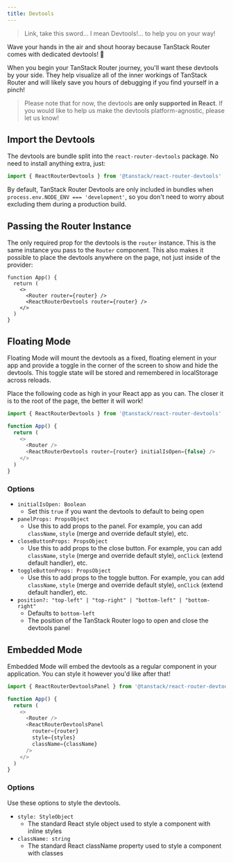 ```yaml
---
title: Devtools
---
```


> Link, take this sword... I mean Devtools!... to help you on your way!

Wave your hands in the air and shout hooray because TanStack Router comes with dedicated devtools! 🥳

When you begin your TanStack Router journey, you'll want these devtools by your side. They help visualize all of the inner workings of TanStack Router and will likely save you hours of debugging if you find yourself in a pinch!

> Please note that for now, the devtools **are only supported in React**. If you would like to help us make the devtools platform-agnostic, please let us know!

## Import the Devtools

The devtools are bundle split into the `react-router-devtools` package. No need to install anything extra, just:

```js
import { ReactRouterDevtools } from '@tanstack/react-router-devtools'
```

By default, TanStack Router Devtools are only included in bundles when `process.env.NODE_ENV === 'development'`, so you don't need to worry about excluding them during a production build.

## Passing the Router Instance

The only required prop for the devtools is the `router` instance. This is the same instance you pass to the `Router` component. This also makes it possible to place the devtools anywhere on the page, not just inside of the provider:

```tsx
function App() {
  return (
    <>
      <Router router={router} />
      <ReactRouterDevtools router={router} />
    </>
  )
}
```

## Floating Mode

Floating Mode will mount the devtools as a fixed, floating element in your app and provide a toggle in the corner of the screen to show and hide the devtools. This toggle state will be stored and remembered in localStorage across reloads.

Place the following code as high in your React app as you can. The closer it is to the root of the page, the better it will work!

```js
import { ReactRouterDevtools } from '@tanstack/react-router-devtools'

function App() {
  return (
    <>
      <Router />
      <ReactRouterDevtools router={router} initialIsOpen={false} />
    </>
  )
}
```

### Options

- `initialIsOpen: Boolean`
  - Set this `true` if you want the devtools to default to being open
- `panelProps: PropsObject`
  - Use this to add props to the panel. For example, you can add `className`, `style` (merge and override default style), etc.
- `closeButtonProps: PropsObject`
  - Use this to add props to the close button. For example, you can add `className`, `style` (merge and override default style), `onClick` (extend default handler), etc.
- `toggleButtonProps: PropsObject`
  - Use this to add props to the toggle button. For example, you can add `className`, `style` (merge and override default style), `onClick` (extend default handler), etc.
- `position?: "top-left" | "top-right" | "bottom-left" | "bottom-right"`
  - Defaults to `bottom-left`
  - The position of the TanStack Router logo to open and close the devtools panel

## Embedded Mode

Embedded Mode will embed the devtools as a regular component in your application. You can style it however you'd like after that!

```js
import { ReactRouterDevtoolsPanel } from '@tanstack/react-router-devtools'

function App() {
  return (
    <>
      <Router />
      <ReactRouterDevtoolsPanel
        router={router}
        style={styles}
        className={className}
      />
    </>
  )
}
```

### Options

Use these options to style the devtools.

- `style: StyleObject`
  - The standard React style object used to style a component with inline styles
- `className: string`
  - The standard React className property used to style a component with classes
